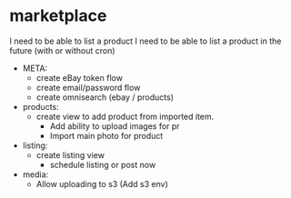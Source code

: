 # marketplace

I need to be able to list a product
I need to be able to list a product in the future (with or without cron)


- META:
    - create eBay token flow
  - create email/password flow
  - create omnisearch (ebay / products)
- products:
    - create view to add product from imported item.
      - Add ability to upload images for pr
      - Import main photo for product
- listing:
  - create listing view
    - schedule listing or post now
- media:
  - Allow uploading to s3 (Add s3 env)